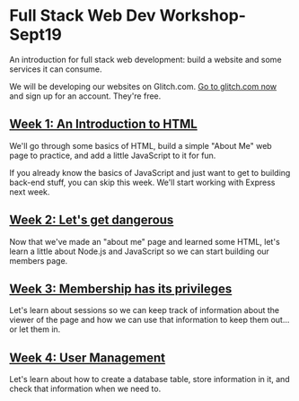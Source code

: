 # Full Stack Web Dev Workshop-Sept19
An introduction for full stack web development: build a website and some services it can consume.

We will be developing our websites on Glitch.com. [Go to glitch.com now](https://glitch.com) and sign up for an account. They're free.

## [Week 1: An Introduction to HTML](week1/README.md)

We'll go through some basics of HTML, build a simple "About Me" web page to practice, and add a little JavaScript to it for fun.

If you already know the basics of JavaScript and just want to get to building back-end stuff, you can skip this week. We'll start working with Express next week.

## [Week 2: Let's get dangerous](week2/README.md)

Now that we've made an "about me" page and learned some HTML, let's learn a little about Node.js and JavaScript so we can start building our members page.

## [Week 3: Membership has its privileges](week3/README.md)

Let's learn about sessions so we can keep track of information about the viewer of the page and how we can use that information to keep them out... or let them in.

## [Week 4: User Management](week4/README.md)

Let's learn about how to create a database table, store information in it, and check that information when we need to.

